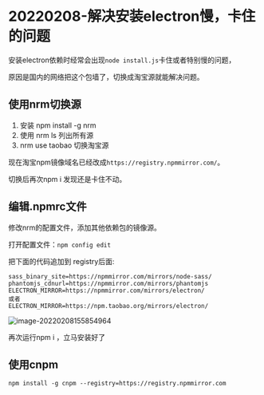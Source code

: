 # 20220208-解决安装electron慢，卡住的问题

安装electron依赖时经常会出现`node install.js`卡住或者特别慢的问题，

原因是国内的网络把这个包墙了，切换成淘宝源就能解决问题。

## 使用nrm切换源

1. 安装 npm install -g nrm
2. 使用 nrm ls 列出所有源
3. nrm use taobao 切换淘宝源

现在淘宝npm镜像域名已经改成`https://registry.npmmirror.com/`。

切换后再次npm i 发现还是卡住不动。

## 编辑.npmrc文件

修改nrm的配置文件，添加其他依赖包的镜像源。

打开配置文件：`npm config edit`

把下面的代码追加到 registry后面:

```
sass_binary_site=https://npmmirror.com/mirrors/node-sass/
phantomjs_cdnurl=https://npmmirror.com/mirrors/phantomjs
ELECTRON_MIRROR=https://npmmirror.com/mirrors/electron/
或者
ELECTRON_MIRROR=https://npm.taobao.org/mirrors/electron/
```

![image-20220208155854964](https://s2.loli.net/2022/02/08/UBcPXoz1LnObNwC.png)

再次运行npm i ，立马安装好了

## 使用cnpm 

```
npm install -g cnpm --registry=https://registry.npmmirror.com
```

